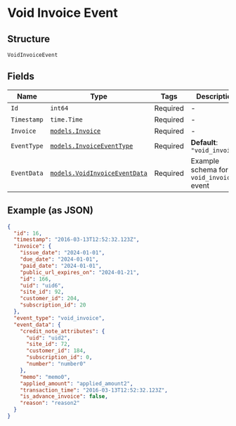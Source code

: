 
# Void Invoice Event

## Structure

`VoidInvoiceEvent`

## Fields

| Name | Type | Tags | Description |
|  --- | --- | --- | --- |
| `Id` | `int64` | Required | - |
| `Timestamp` | `time.Time` | Required | - |
| `Invoice` | [`models.Invoice`](../../doc/models/invoice.md) | Required | - |
| `EventType` | [`models.InvoiceEventType`](../../doc/models/invoice-event-type.md) | Required | **Default**: `"void_invoice"` |
| `EventData` | [`models.VoidInvoiceEventData`](../../doc/models/void-invoice-event-data.md) | Required | Example schema for an `void_invoice` event |

## Example (as JSON)

```json
{
  "id": 16,
  "timestamp": "2016-03-13T12:52:32.123Z",
  "invoice": {
    "issue_date": "2024-01-01",
    "due_date": "2024-01-01",
    "paid_date": "2024-01-01",
    "public_url_expires_on": "2024-01-21",
    "id": 166,
    "uid": "uid6",
    "site_id": 92,
    "customer_id": 204,
    "subscription_id": 20
  },
  "event_type": "void_invoice",
  "event_data": {
    "credit_note_attributes": {
      "uid": "uid2",
      "site_id": 72,
      "customer_id": 184,
      "subscription_id": 0,
      "number": "number0"
    },
    "memo": "memo0",
    "applied_amount": "applied_amount2",
    "transaction_time": "2016-03-13T12:52:32.123Z",
    "is_advance_invoice": false,
    "reason": "reason2"
  }
}
```

